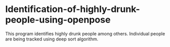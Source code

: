 # Identification-of-highly-drunk-people-using-openpose
This program identifies highly drunk people among others. Individual people are being tracked using deep sort algorithm. 
